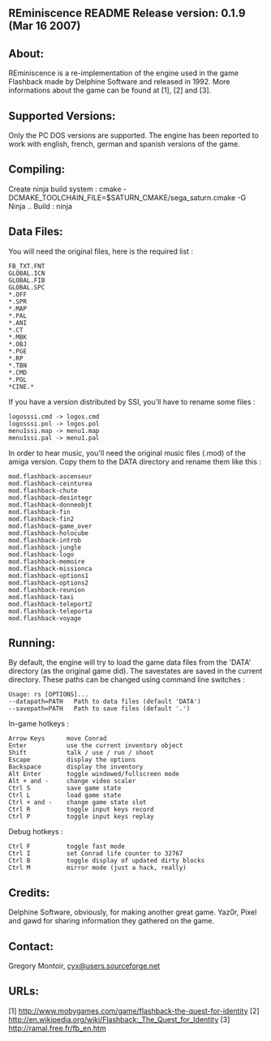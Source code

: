 
REminiscence README
Release version: 0.1.9 (Mar 16 2007)
-------------------------------------------------------------------------------


About:
------

REminiscence is a re-implementation of the engine used in the game Flashback
made by Delphine Software and released in 1992. More informations about the
game can be found at [1], [2] and [3].


Supported Versions:
-------------------

Only the PC DOS versions are supported. The engine has been reported to work
with english, french, german and spanish versions of the game.


Compiling:
----------

Create ninja build system :
cmake -DCMAKE_TOOLCHAIN_FILE=$SATURN_CMAKE/sega_saturn.cmake -G Ninja ..
Build :
ninja


Data Files:
-----------

You will need the original files, here is the required list :

	FB_TXT.FNT
	GLOBAL.ICN
	GLOBAL.FIB
	GLOBAL.SPC
	*.OFF
	*.SPR
	*.MAP
	*.PAL
	*.ANI
	*.CT
	*.MBK
	*.OBJ
	*.PGE
	*.RP
	*.TBN
	*.CMD
	*.POL
	*CINE.*

If you have a version distributed by SSI, you'll have to rename some files :

	logosssi.cmd -> logos.cmd
	logosssi.pol -> logos.pol
	menu1ssi.map -> menu1.map
	menu1ssi.pal -> menu1.pal

In order to hear music, you'll need the original music files (.mod) of the
amiga version. Copy them to the DATA directory and rename them like this :

	mod.flashback-ascenseur
	mod.flashback-ceinturea
	mod.flashback-chute
	mod.flashback-desintegr
	mod.flashback-donneobjt
	mod.flashback-fin
	mod.flashback-fin2
	mod.flashback-game_over
	mod.flashback-holocube
	mod.flashback-introb
	mod.flashback-jungle
	mod.flashback-logo
	mod.flashback-memoire
	mod.flashback-missionca
	mod.flashback-options1
	mod.flashback-options2
	mod.flashback-reunion
	mod.flashback-taxi
	mod.flashback-teleport2
	mod.flashback-teleporta
	mod.flashback-voyage


Running:
--------

By default, the engine will try to load the game data files from the 'DATA'
directory (as the original game did). The savestates are saved in the current
directory. These paths can be changed using command line switches :

	Usage: rs [OPTIONS]...
  	--datapath=PATH   Path to data files (default 'DATA')
  	--savepath=PATH   Path to save files (default '.')

In-game hotkeys :

    Arrow Keys      move Conrad
    Enter           use the current inventory object
    Shift           talk / use / run / shoot
    Escape          display the options
    Backspace       display the inventory
    Alt Enter       toggle windowed/fullscreen mode
    Alt + and -     change video scaler
    Ctrl S          save game state
    Ctrl L          load game state
    Ctrl + and -    change game state slot
    Ctrl R          toggle input keys record
    Ctrl P          toggle input keys replay

Debug hotkeys :

    Ctrl F          toggle fast mode
    Ctrl I          set Conrad life counter to 32767
    Ctrl B          toggle display of updated dirty blocks
    Ctrl M			mirror mode (just a hack, really)


Credits:
--------

Delphine Software, obviously, for making another great game.
Yaz0r, Pixel and gawd for sharing information they gathered on the game.


Contact:
--------

Gregory Montoir, cyx@users.sourceforge.net


URLs:
-----

[1] http://www.mobygames.com/game/flashback-the-quest-for-identity
[2] http://en.wikipedia.org/wiki/Flashback:_The_Quest_for_Identity
[3] http://ramal.free.fr/fb_en.htm
